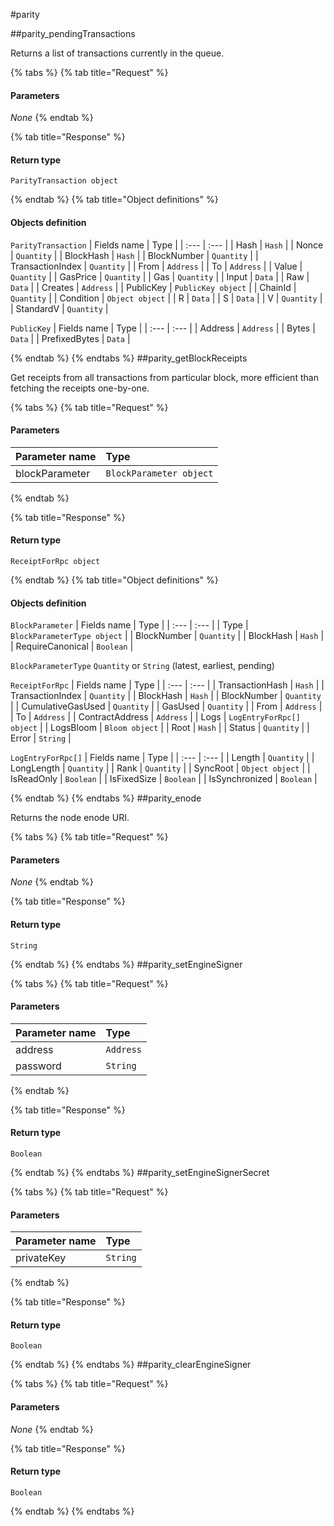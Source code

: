 #parity

##parity\_pendingTransactions

Returns a list of transactions currently in the queue. 

{% tabs %}
{% tab title="Request" %}
#### **Parameters**

_None_
{% endtab %}

{% tab title="Response" %}

#### Return type
`ParityTransaction object`

{% endtab %}
{% tab title="Object definitions" %}
#### Objects definition

`ParityTransaction`
| Fields name | Type |
| :--- | :--- |
| Hash | `Hash` |
| Nonce | `Quantity` |
| BlockHash | `Hash` |
| BlockNumber | `Quantity` |
| TransactionIndex | `Quantity` |
| From | `Address` |
| To | `Address` |
| Value | `Quantity` |
| GasPrice | `Quantity` |
| Gas | `Quantity` |
| Input | `Data` |
| Raw | `Data` |
| Creates | `Address` |
| PublicKey | `PublicKey object` |
| ChainId | `Quantity` |
| Condition | `Object object` |
| R | `Data` |
| S | `Data` |
| V | `Quantity` |
| StandardV | `Quantity` |

`PublicKey`
| Fields name | Type |
| :--- | :--- |
| Address | `Address` |
| Bytes | `Data` |
| PrefixedBytes | `Data` |

{% endtab %}
{% endtabs %}
##parity\_getBlockReceipts

Get receipts from all transactions from particular block, more efficient than fetching the receipts one-by-one. 

{% tabs %}
{% tab title="Request" %}
#### **Parameters**

| Parameter name | Type |
| :--- | :--- |
| blockParameter | `BlockParameter object` |
{% endtab %}

{% tab title="Response" %}

#### Return type
`ReceiptForRpc object`

{% endtab %}
{% tab title="Object definitions" %}
#### Objects definition

`BlockParameter`
| Fields name | Type |
| :--- | :--- |
| Type | `BlockParameterType object` |
| BlockNumber | `Quantity` |
| BlockHash | `Hash` |
| RequireCanonical | `Boolean` |

`BlockParameterType`
`Quantity` or `String` (latest, earliest, pending)

`ReceiptForRpc`
| Fields name | Type |
| :--- | :--- |
| TransactionHash | `Hash` |
| TransactionIndex | `Quantity` |
| BlockHash | `Hash` |
| BlockNumber | `Quantity` |
| CumulativeGasUsed | `Quantity` |
| GasUsed | `Quantity` |
| From | `Address` |
| To | `Address` |
| ContractAddress | `Address` |
| Logs | `LogEntryForRpc[] object` |
| LogsBloom | `Bloom object` |
| Root | `Hash` |
| Status | `Quantity` |
| Error | `String` |

`LogEntryForRpc[]`
| Fields name | Type |
| :--- | :--- |
| Length | `Quantity` |
| LongLength | `Quantity` |
| Rank | `Quantity` |
| SyncRoot | `Object object` |
| IsReadOnly | `Boolean` |
| IsFixedSize | `Boolean` |
| IsSynchronized | `Boolean` |

{% endtab %}
{% endtabs %}
##parity\_enode

Returns the node enode URI. 

{% tabs %}
{% tab title="Request" %}
#### **Parameters**

_None_
{% endtab %}

{% tab title="Response" %}

#### Return type
`String`

{% endtab %}
{% endtabs %}
##parity\_setEngineSigner

{% tabs %}
{% tab title="Request" %}
#### **Parameters**

| Parameter name | Type |
| :--- | :--- |
| address | `Address` |
| password | `String` |
{% endtab %}

{% tab title="Response" %}

#### Return type
`Boolean`

{% endtab %}
{% endtabs %}
##parity\_setEngineSignerSecret
 

{% tabs %}
{% tab title="Request" %}
#### **Parameters**

| Parameter name | Type |
| :--- | :--- |
| privateKey | `String` |
{% endtab %}

{% tab title="Response" %}

#### Return type
`Boolean`

{% endtab %}
{% endtabs %}
##parity\_clearEngineSigner

 

{% tabs %}
{% tab title="Request" %}
#### **Parameters**

_None_
{% endtab %}

{% tab title="Response" %}

#### Return type
`Boolean`

{% endtab %}
{% endtabs %}
